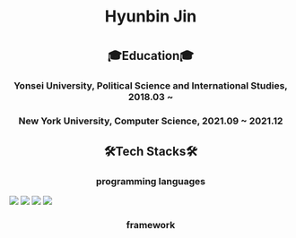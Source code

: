 <h1 align = 'center'> Hyunbin Jin <h1>
<h2 align = 'center'> 🎓Education🎓 </h2>
<h3 align = 'center'> Yonsei University, Political Science and International Studies, 2018.03 ~ </h3>
<h3 align = 'center'> New York University, Computer Science, 2021.09 ~ 2021.12 </h3>
<h2 align = 'center'> 🛠Tech Stacks🛠 </h2>
<h3 align = 'center'> programming languages </h3>
<a target="_blank">
<img src="https://img.shields.io/badge/Python-3766AB?style=flat-square&logo=Python&logoColor=white"/>
<img src='https://img.shields.io/badge/html5-%23E34F26.svg?style=for-the-badge&logo=html5&logoColor=white'/>
<img src='https://img.shields.io/badge/javascript-%23323330.svg?style=for-the-badge&logo=javascript&logoColor=%23F7DF1E'/>
<img src='https://img.shields.io/badge/css3-%231572B6.svg?style=for-the-badge&logo=css3&logoColor=white'/></a>
  
<h3 align = 'center'> framework </h3>
